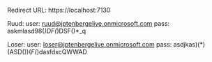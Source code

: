 
Redirect URL: https://localhost:7130

Ruud:
user: ruud@jptenbergelive.onmicrosoft.com
pass: askmlasd98(*)DF(*)DSF()*_q

Loser:
user: loser@jptenbergelive.onmicrosoft.com
pass: asdjkas)(*)(ASD())(*F(*)dasfdxcQWWAD
